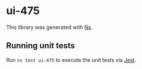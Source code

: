 # ui-475

This library was generated with [Nx](https://nx.dev).

## Running unit tests

Run `nx test ui-475` to execute the unit tests via [Jest](https://jestjs.io).
